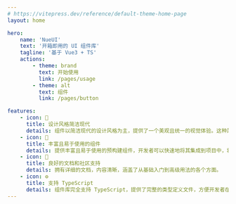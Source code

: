 ```yaml
---
# https://vitepress.dev/reference/default-theme-home-page
layout: home

hero:
    name: 'NueUI'
    text: '开箱即用的 UI 组件库'
    tagline: '基于 Vue3 + TS'
    actions:
        - theme: brand
          text: 开始使用
          link: /pages/usage
        - theme: alt
          text: 组件
          link: /pages/button

features:
    - icon: 🎨
      title: 设计风格简洁现代
      details: 组件以简洁现代的设计风格为主，提供了一个美观且统一的视觉体验。这种风格不仅适用于各种应用场景，还能确保用户界面的美观和一致性。
    - icon: 🎁
      title: 丰富且易于使用的组件
      details: 提供丰富且易于使用的预构建组件，开发者可以快速地将其集成到项目中，将更多的时间和精力放在业务逻辑的实现上，而不是花费大量时间在界面的搭建上。
    - icon: 🚀
      title: 良好的文档和社区支持
      details: 拥有详细的文档，内容清晰，涵盖了从基础入门到高级用法的各个方面。
    - icon: ⚙️
      title: 支持 TypeScript
      details: 组件库完全支持 TypeScript，提供了完整的类型定义文件，方便开发者在 TypeScript 项目中使用。
---
```

